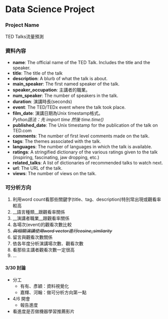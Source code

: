 # Data Science Project

### Project Name
TED Talks流量預測

### 資料內容
  * __name__: The official name of the TED Talk. Includes the title and the speaker.
  * __title__: The title of the talk
  * __description__: A blurb of what the talk is about.
  * __main_speaker__: The first named speaker of the talk.
  * __speaker_occupation__: 主講者的職業。
  * __num_speaker__: The number of speakers in the talk.
  * __duration__: 演講時長(seconds)
  * __event__: The TED/TEDx event where the talk took place.
  * __film_date__: 演講日期為Unix timestamp格式。</br>*Python語法：先 import time 然後 time.time()*
  * __published_date__: The Unix timestamp for the publication of the talk on TED.com
  * __comments__: The number of first level comments made on the talk.
  * __tags__: The themes associated with the talk.
  * __languages__: The number of languages in which the talk is available.
  * __ratings__: A stringified dictionary of the various ratings given to the talk (inspiring, fascinating, jaw dropping, etc.)
  * __related_talks__: A list of dictionaries of recommended talks to watch next.
  * __url__: The URL of the talk.
  * __views__: The number of views on the talk.

### 可分析方向
  1. 利用word count看那些關鍵字(title、tag、description)特別常出現或觀看率較高
  2. __語言種類__跟觀看率關係
  3. __演講者職業__跟觀看率關係
  4. 各場次(event)的觀看次數比較
  5. ~~*與相關演講使用word vector進行cosine_simliarity*~~
  6. 留言與觀看次數關係
  7. 依各年度分析演講場次數、觀看次數
  8. 看那些主講者觀看次數一定很高
  9. ...

#### 3/30 討論
  * 分工
    - 有有、彥穎：資料視覺化
    - 嘉輝、河翰：做可分析方向第一點
  * 4/6 開會
    - 報告進度
  * 看進度是否做機器學習推薦影片

